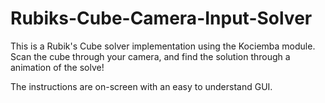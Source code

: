 # Rubiks-Cube-Camera-Input-Solver
This is a Rubik's Cube solver implementation using the Kociemba module. Scan the cube through your camera, and find the solution through a animation of the solve!

The instructions are on-screen with an easy to understand GUI.
